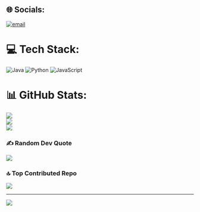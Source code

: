 
## 🌐 Socials:
[![email](https://img.shields.io/badge/Email-D14836?logo=gmail&logoColor=white)](mailto:valentinbertolone@gmail.com) 

# 💻 Tech Stack:
![Java](https://img.shields.io/badge/java-%23ED8B00.svg?style=for-the-badge&logo=openjdk&logoColor=white) ![Python](https://img.shields.io/badge/python-3670A0?style=for-the-badge&logo=python&logoColor=ffdd54) ![JavaScript](https://img.shields.io/badge/javascript-%23323330.svg?style=for-the-badge&logo=javascript&logoColor=%23F7DF1E)
# 📊 GitHub Stats:
![](https://github-readme-stats.vercel.app/api?username=Valentin-bertolone&theme=shadow_red&hide_border=false&include_all_commits=false&count_private=false)<br/>
![](https://nirzak-streak-stats.vercel.app/?user=Valentin-bertolone&theme=shadow_red&hide_border=false)<br/>
![](https://github-readme-stats.vercel.app/api/top-langs/?username=Valentin-bertolone&theme=shadow_red&hide_border=false&include_all_commits=false&count_private=false&layout=compact)

### ✍️ Random Dev Quote
![](https://quotes-github-readme.vercel.app/api?type=horizontal&theme=merko)

### 🔝 Top Contributed Repo
![](https://github-contributor-stats.vercel.app/api?username=Valentin-bertolone&limit=5&theme=dark&combine_all_yearly_contributions=true)

---
[![](https://visitcount.itsvg.in/api?id=Valentin-bertolone&icon=2&color=11)](https://visitcount.itsvg.in)

<!-- Proudly created with GPRM ( https://gprm.itsvg.in ) -->
